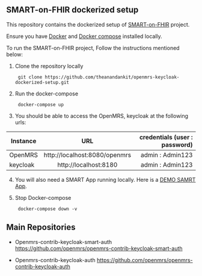 ## SMART-on-FHIR dockerized setup
This repository contains the dockerized setup of [SMART-on-FHIR](https://github.com/openmrs/openmrs-module-smartonfhir) project.

Ensure you have [Docker](https://docs.docker.com/get-docker/) and [Docker compose](https://docs.docker.com/compose/install/) installed locally.

To run the SMART-on-FHIR project, Follow the instructions mentioned below:
1. Clone the repository locally

        git clone https://github.com/theanandankit/openmrs-keycloak-dockerized-setup.git

2. Run the docker-compose

        docker-compose up

3. You should be able to access the OpenMRS, keycloak at the following urls: 

| Instance  |     URL       | credentials (user : password)|
|---------- |:-------------:|------:                       |
| OpenMRS   |  http://localhost:8080/openmrs  | admin : Admin123 |
| keycloak   |    http://localhost:8180  |  admin : Admin123 | 

4. You will also need a SMART App running locally. Here is a [DEMO SAMRT App](https://github.com/theanandankit/Demo-Smart-App). 

5. Stop Docker-compose

        docker-compose down -v

## Main Repositories
* Openmrs-contrib-keycloak-smart-auth https://github.com/openmrs/openmrs-contrib-keycloak-smart-auth

* Openmrs-contrib-keycloak-auth https://github.com/openmrs/openmrs-contrib-keycloak-auth
